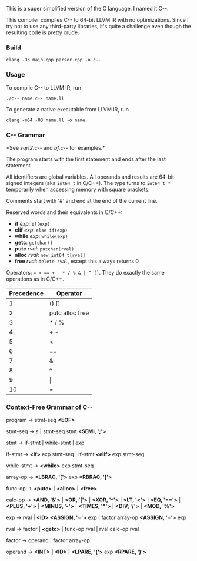 This is a super simplified version of the C language. I named it C--.

This compiler compiles C-- to 64-bit LLVM IR with no optimizations. Since I try not to use any third-party libraries, it's quite a challenge even though the resulting code is pretty crude.

### Build

```
clang -O3 main.cpp parser.cpp -o c--
```

### Usage

To compile C-- to LLVM IR, run

```
./c-- name.c-- name.ll
```

To generate a native executable from LLVM IR, run

```
clang -m64 -O3 name.ll -o name
```

### C-- Grammar

\*See *sqrt2.c--* and *bf.c--* for examples.\*

The program starts with the first statement and ends after the last statement.

All identifiers are global variables. All operands and results are 64-bit signed integers (aka `int64_t` in C/C++). The type turns to `int64_t *` temporarily when accessing memory with square brackets.

Comments start with '#' and end at the end of the current line.

Reserved words and their equivalents in C/C++:

-   $\mathbf{if}~exp$: `if(exp)`
-   $\mathbf{elif}~exp$: `else if(exp)`
-   $\mathbf{while}~exp$: `while(exp)`
-   $\mathbf{getc}$: `getchar()`
-   $\mathbf{putc}~rval$: `putchar(rval)`
-   $\mathbf{alloc}~rval$: `new int64_t[rval]`
-   $\mathbf{free}~rval$: `delete rval`, except this always returns 0

Operators: `= < == + - * / % & | ^ []`. They do exactly the same operations as in C/C++.

| Precedence | Operator        |
| ---------- | --------------- |
| 1          | () []           |
| 2          | putc alloc free |
| 3          | * / %           |
| 4          | + -             |
| 5          | <               |
| 6          | ==              |
| 7          | &               |
| 8          | ^               |
| 9          | \|              |
| 10         | =               |

### Context-Free Grammar of C--

program $\rightarrow$ stmt-seq **\<EOF\>**

stmt-seq $\rightarrow$ $\varepsilon$ | stmt-seq stmt **\<SEMI, ';'\>**

stmt $\rightarrow$ if-stmt | while-stmt | exp

if-stmt $\rightarrow$ **\<if\>** exp stmt-seq | if-stmt **\<elif\>** exp stmt-seq

while-stmt $\rightarrow$ **\<while\>** exp stmt-seq

array-op $\rightarrow$ **\<LBRAC, '['\>** exp **\<RBRAC, ']'\>**

func-op $\rightarrow$ **\<putc\>** | **\<alloc\>** | **\<free\>**

calc-op $\rightarrow$ **\<AND, '&'\>** | **\<OR, '|'\>** | **\<XOR, '^'\>** | **\<LT, '<'\>** | **\<EQ, '=='\>** | **\<PLUS, '+'\>** | **\<MINUS, '-'\>** | **\<TIMES, '*'\>** | **\<DIV, '/'\>** | **\<MOD, '%'\>**

exp $\rightarrow$ rval | **\<ID\>** **\<ASSIGN, '='\>** exp | factor array-op **\<ASSIGN, '='\>** exp

rval $\rightarrow$ factor | **\<getc\>** | func-op rval | rval calc-op rval

factor $\rightarrow$ operand | factor array-op

operand $\rightarrow$ **\<INT\>** | **\<ID\>** | **\<LPARE, '('\>** exp **\<RPARE, ')'\>**


